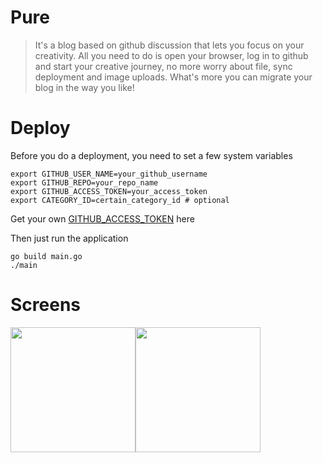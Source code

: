 # Pure

> It's a blog based on github discussion that lets you focus on your creativity. All you need to do is open your browser, log in to github and start your creative journey, no more worry about file, sync deployment and image uploads. What's more  you can migrate your blog in the way you like!

# Deploy

Before you do a deployment, you need to set a few system variables

```shell
export GITHUB_USER_NAME=your_github_username
export GITHUB_REPO=your_repo_name
export GITHUB_ACCESS_TOKEN=your_access_token
export CATEGORY_ID=certain_category_id # optional
```
Get your own [GITHUB_ACCESS_TOKEN](https://github.com/settings/tokens) here

Then just run the application

```shell
go build main.go
./main
```

# Screens

<image src="./screens/homepage.png" width="200"/><image src="./screens/postpage.png" width="200"/>
